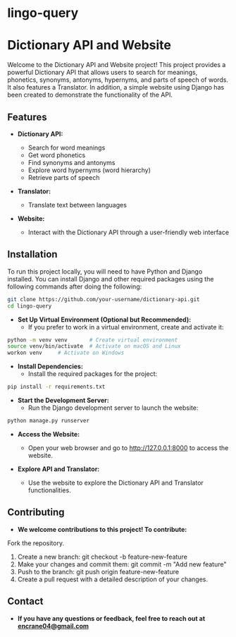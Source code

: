 # lingo-query

# Dictionary API and Website

Welcome to the Dictionary API and Website project! This project provides a powerful Dictionary API that allows users to search for meanings, phonetics, synonyms, antonyms, hypernyms, and parts of speech of words. It also features a Translator. In addition, a simple website using Django has been created to demonstrate the functionality of the API.

## Features

- **Dictionary API:**
  - Search for word meanings
  - Get word phonetics
  - Find synonyms and antonyms
  - Explore word hypernyms (word hierarchy)
  - Retrieve parts of speech
  
- **Translator:**
  - Translate text between languages

- **Website:**
  - Interact with the Dictionary API through a user-friendly web interface

## Installation

To run this project locally, you will need to have Python and Django installed. You can install Django and other required packages using the following commands after doing the following:


```bash
git clone https://github.com/your-username/dictionary-api.git
cd lingo-query
```
- **Set Up Virtual Environment (Optional but Recommended):**
  - If you prefer to work in a virtual environment, create and activate it:
```bash
python -m venv venv       # Create virtual environment
source venv/bin/activate  # Activate on macOS and Linux
workon venv     # Activate on Windows
```
- **Install Dependencies:**
  - Install the required packages for the project:

```bash
pip install -r requirements.txt
```

- **Start the Development Server:**
  - Run the Django development server to launch the website:

```bash
python manage.py runserver
```

- **Access the Website:**
  - Open your web browser and go to http://127.0.0.1:8000 to access the website.

- **Explore API and Translator:**
  - Use the website to explore the Dictionary API and Translator functionalities.
 
## Contributing
- **We welcome contributions to this project! To contribute:**

Fork the repository.
1. Create a new branch: git checkout -b feature-new-feature
2. Make your changes and commit them: git commit -m "Add new feature"
3. Push to the branch: git push origin feature-new-feature
4. Create a pull request with a detailed description of your changes.

## Contact
  - **If you have any questions or feedback, feel free to reach out at encrane04@gmail.com**
